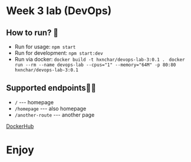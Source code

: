 # Week 3 lab (DevOps)
## How to run? 🚀
- Run for usage:  `npm start`
- Run for development:  `npm start:dev`
- Run via docker: `docker build -t hxnchar/devops-lab-3:0.1 . `
`docker run --rm --name devops-lab --cpus="1" --memory="64M" -p 80:80 hxnchar/devops-lab-3:0.1`

## Supported endpoints🧑‍💻

- `/` --- homepage
- `/homepage` --- also homepage
- `/another-route` --- another page

[DockerHub](https://hub.docker.com/repository/docker/hxnchar/devops-lab-3)

# Enjoy
